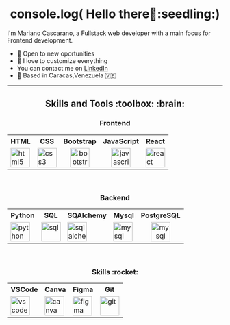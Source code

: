 <h1 align="center">
console.log( Hello there👋:seedling:)
</h1>


I'm Mariano Cascarano, a Fullstack web developer with a main focus for Frontend development.

- :gem: Open to new oportunities
- :art: I love to customize everything
- You can contact me on [LinkedIn](https://www.linkedin.com/in/marianocascarano/)
- :round_pushpin: Based in Caracas,Venezuela :venezuela:

* * *

<h2 align="center">
Skills and Tools :toolbox: :brain:
</h2>


<h3 align="center">
Frontend
</h3>

<table align="center">
  <tr>
    <th>HTML</th>
    <th>CSS</th>
    <th>Bootstrap</th>
    <th>JavaScript</th>
    <th>React</th>
  </tr>
  <tr>
    <td><img src="https://cdn.jsdelivr.net/gh/devicons/devicon/icons/html5/html5-original.svg" alt="html5" width="45" height="45"/></td>
    <td><img src="https://cdn.jsdelivr.net/gh/devicons/devicon/icons/css3/css3-original.svg" alt="css3" width="45" height="45"/></td>
    <td align="center"><img src="https://cdn.jsdelivr.net/gh/devicons/devicon/icons/bootstrap/bootstrap-original.svg" alt="bootstrap" width="45" height="45"/></td>
    <td align="center"><img src="https://cdn.jsdelivr.net/gh/devicons/devicon/icons/javascript/javascript-original.svg" alt="javascript" width="45" height="45" /></td>
    <td><img src="https://cdn.jsdelivr.net/gh/devicons/devicon/icons/react/react-original.svg" alt="react" width="45" height="45" /></td>
  </tr>
</table>

<p>&nbsp;</p>

<h3 align="center">
Backend
</h3>

<table align="center">
  <tr>
    <th>Python</th>
    <th>SQL</th>
    <th>SQAlchemy</th>
    <th>Mysql</th>
    <th>PostgreSQL</th>
  </tr>
  <tr>
    <td><img src="https://cdn.jsdelivr.net/gh/devicons/devicon/icons/python/python-original.svg" alt="python" width="45" height="45" /></td>
    <td><img src="https://i.imgur.com/aXtGQv4.png" alt="sql" width="45" height="45"/></td>
    <td><img src="https://cdn.jsdelivr.net/gh/devicons/devicon/icons/sqlalchemy/sqlalchemy-original-wordmark.svg" alt="sqlalchemy" width="45" height="45"/></td>
    <td><img src="https://cdn.jsdelivr.net/gh/devicons/devicon/icons/mysql/mysql-original.svg" alt="mysql" width="45" height="45"/></td>
    <td align="center"><img src="https://cdn.jsdelivr.net/gh/devicons/devicon/icons/postgresql/postgresql-original.svg" alt="mysql" width="45" height="45"/></td>
  </tr>
</table>

<p>&nbsp;</p>

<h3 align="center">
Skills :rocket:
</h3>

<table align="center">
  <tr>
    <th>VSCode</th>
    <th>Canva</th>
    <th>Figma</th>
    <th>Git</th>
  </tr>
  <tr>
    <td><img src="https://cdn.jsdelivr.net/gh/devicons/devicon/icons/vscode/vscode-original.svg" alt="vscode" width="45" height="45"/></td>
    <td><img src="https://cdn.jsdelivr.net/gh/devicons/devicon/icons/canva/canva-original.svg" alt="canva" width="45" height="45"/></td> 
    <td><img src="https://cdn.jsdelivr.net/gh/devicons/devicon/icons/figma/figma-original.svg" alt="figma" width="45" height="45"/></td>
    <td><img src="https://cdn.jsdelivr.net/gh/devicons/devicon/icons/git/git-original.svg" alt="git" width="45" height="45"/></td>
  </tr>
</table>

  
